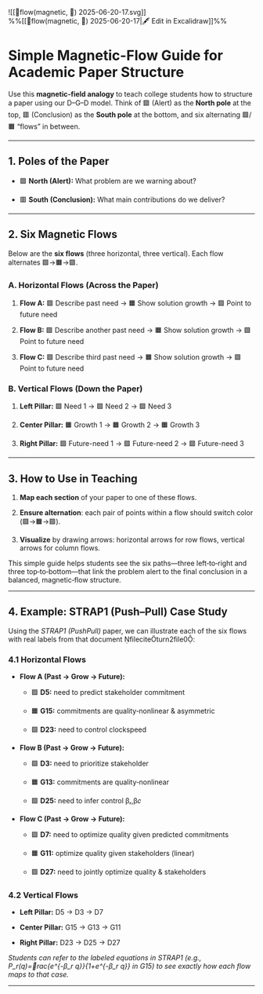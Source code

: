 
![[🧲flow(magnetic, 📝) 2025-06-20-17.svg]]  
%%[[🧲flow(magnetic, 📝) 2025-06-20-17|🖋 Edit in Excalidraw]]%%


# Simple Magnetic-Flow Guide for Academic Paper Structure

Use this **magnetic-field analogy** to teach college students how to structure a paper using our D–G–D model. Think of 🟪 (Alert) as the **North pole** at the top, 🟥 (Conclusion) as the **South pole** at the bottom, and six alternating 🟩/🟧 “flows” in between.

---

## 1. Poles of the Paper

- 🟪 **North (Alert):** What problem are we warning about?
    
- 🟥 **South (Conclusion):** What main contributions do we deliver?
    

---

## 2. Six Magnetic Flows

Below are the **six flows** (three horizontal, three vertical). Each flow alternates 🟩→🟧→🟩.

### A. Horizontal Flows (Across the Paper)

1. **Flow A:** 🟩 Describe past need → 🟧 Show solution growth → 🟩 Point to future need
    
2. **Flow B:** 🟩 Describe another past need → 🟧 Show solution growth → 🟩 Point to future need
    
3. **Flow C:** 🟩 Describe third past need → 🟧 Show solution growth → 🟩 Point to future need
    

### B. Vertical Flows (Down the Paper)

1. **Left Pillar:** 🟩 Need 1 → 🟩 Need 2 → 🟩 Need 3
    
2. **Center Pillar:** 🟧 Growth 1 → 🟧 Growth 2 → 🟧 Growth 3
    
3. **Right Pillar:** 🟩 Future-need 1 → 🟩 Future-need 2 → 🟩 Future-need 3
    

---

## 3. How to Use in Teaching

1. **Map each section** of your paper to one of these flows.
    
2. **Ensure alternation**: each pair of points within a flow should switch color (🟩→🟧→🟩).
    
3. **Visualize** by drawing arrows: horizontal arrows for row flows, vertical arrows for column flows.
    

This simple guide helps students see the six paths—three left‑to‑right and three top‑to‑bottom—that link the problem alert to the final conclusion in a balanced, magnetic‑flow structure.

---

## 4. Example: STRAP1 (Push–Pull) Case Study

Using the _STRAP1 (PushPull)_ paper, we can illustrate each of the six flows with real labels from that document fileciteturn2file0:

### 4.1 Horizontal Flows

- **Flow A (Past → Grow → Future):**
    
    - 🟩 **D5:** need to predict stakeholder commitment
        
    - 🟧 **G15:** commitments are quality‑nonlinear & asymmetric
        
    - 🟩 **D23:** need to control clockspeed
        
- **Flow B (Past → Grow → Future):**
    
    - 🟩 **D3:** need to prioritize stakeholder
        
    - 🟧 **G13:** commitments are quality‑nonlinear
        
    - 🟩 **D25:** need to infer control βᵣ,β𝑐
        
- **Flow C (Past → Grow → Future):**
    
    - 🟩 **D7:** need to optimize quality given predicted commitments
        
    - 🟧 **G11:** optimize quality given stakeholders (linear)
        
    - 🟩 **D27:** need to jointly optimize quality & stakeholders
        

### 4.2 Vertical Flows

- **Left Pillar:** D5 → D3 → D7
    
- **Center Pillar:** G15 → G13 → G11
    
- **Right Pillar:** D23 → D25 → D27
    

_Students can refer to the labeled equations in STRAP1 (e.g., P_r(q)=rac{e^{-β_r q}}{1+e^{-β_r q}} in G15) to see exactly how each flow maps to that case._

---



